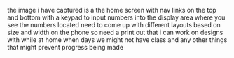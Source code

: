 the image i have captured is a the home screen with nav links on the top and bottom with a keypad to input numbers into the display area where you see the numbers located need to come up with different layouts based on size and width on the phone so need a print out that i can work on designs with while at home when days we might not have class and any other things that might prevent progress being made